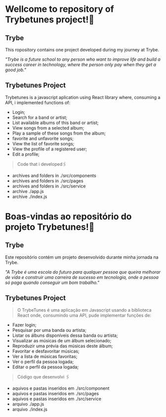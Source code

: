 # Wellcome to repository of Trybetunes project!:rocket:

<h2>Trybe</h2>
This ropository contains one project developed during my journey at Trybe.

_"Trybe is a future school to any person who want to improve life and build a success career in technology, where the person only pay when they get a good job."_

<h2>Trybetunes Project</h2>
Trybetunes is a javascript aplication using React library where, consuming a API, i implemented functions of:

- Login;
- Search for a band or artist;
- List available albums of this band or artist;
- View songs from a selected album;
- Play a sample of these songs from the album;
- favorite and unfavorite songs;
- View the list of favorite songs;
- View the profile of a registered user;
- Edit a profile;

> Code that i developed:paperclips:
- archives and folders in ./src/components
- archives and folders in ./src/pages
- archives and folders in ./src/service
- archive ./app.js
- archive ./index.js

# Boas-vindas ao repositório do projeto Trybetunes!:rocket:

<h2>Trybe</h2>
Este repositório contém um projeto desenvolvido durante minha jornada na Trybe.

_"A Trybe é uma escola do futuro para qualquer pessoa que queira melhorar de vida e construir uma carreira de sucesso em tecnologia, onde a pessoa só paga quando conseguir um bom trabalho."_

<h2>Trybetunes Project</h2>

> O TrybeTunes é uma aplicação em Javascript usando a biblioteca React onde, consumindo uma API, pude implementar funções de: 
- Fazer login;
- Pesquisar por uma banda ou artista;
- Listar os álbuns disponíveis dessa banda ou artista;
- Visualizar as músicas de um álbum selecionado;
- Reproduzir uma prévia das músicas deste álbum;
- Favoritar e desfavoritar músicas;
- Ver a lista de músicas favoritas;
- Ver o perfil da pessoa logada;
- Editar o perfil da pessoa logada;

> Código que desenvolvi :paperclips:
- aquivos e pastas inseridos em ./src/component
- aquivos e pastas inseridos em ./src/pages
- aquivos e pastas inseridos em ./src/service
- arquivo ./app.js
- arquivo ./index.js

<!-- Olá, Tryber!
Esse é apenas um arquivo inicial para o README do seu projeto no qual você pode customizar e reutilizar todas as vezes que for executar o trybe-publisher.

Para deixá-lo com a sua cara, basta alterar o seguinte arquivo da sua máquina: ~/.student-repo-publisher/custom/_NEW_README.md

É essencial que você preencha esse documento por conta própria, ok?
Não deixe de usar nossas dicas de escrita de README de projetos, e deixe sua criatividade brilhar!
:warning: IMPORTANTE: você precisa deixar nítido:
- quais arquivos/pastas foram desenvolvidos por você; 
- quais arquivos/pastas foram desenvolvidos por outra pessoa estudante;
- quais arquivos/pastas foram desenvolvidos pela Trybe.
-->

